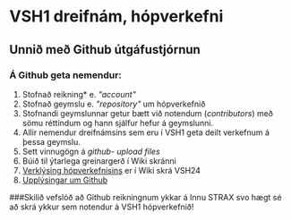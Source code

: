 # VSH1 dreifnám, hópverkefni
## Unnið með Github útgáfustjórnun
### Á Github geta nemendur:
<ol>
  <li>Stofnað reikning* e. <i>"account"</i>
  <li>Stofnað geymslu e. <i>"repository"</i> um hópverkefnið</li>
  <li>Stofnandi geymslunnar getur bætt við notendum (<i>contributors</i>) með sömu réttindum og hann sjálfur hefur á geymslunni. </li>
  <li>Allir nemendur dreifnámsins sem eru í VSH1 geta deilt verkefnum á þessa geymslu.</li>
  <li>Sett vinnugögn á <i> github- upload files</i></li>
  <li>Búið til ýtarlega greinargerð í Wiki skránni</li>
  <li><a href="https://github.com/VSH24/VSH1-hopverkefni/wiki">Verklýsing hópverkefnisins</a> er í Wiki skrá VSH24</li>
  <li><a href="https://github.com/VSH24/VSH1-hopverkefni/wiki/Git-og-Github"> Upplýsingar um Github</a></li>
 </ol>

###Skilið vefslóð að Github reikningnum ykkar á Innu STRAX svo hægt sé að skrá ykkur sem notendur á VSH1 hópverkefnið!
